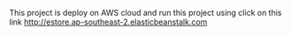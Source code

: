 This project is deploy on AWS cloud and run this project using click on this link http://estore.ap-southeast-2.elasticbeanstalk.com
